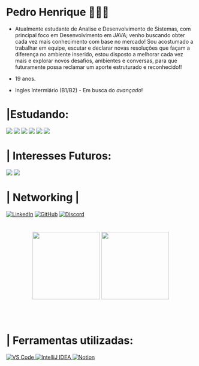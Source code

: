 # Pedro Henrique 🧑🧑‍💻
 
- Atualmente estudante de Analise e Desenvolvimento de Sistemas, com principal foco em Desenvolvimento em JAVA; venho buscando obter cada vez mais conhecimento com base no mercado! Sou acostumado a trabalhar em equipe, escutar e declarar novas resoluções que façam a diferença no ambiente inserido, estou disposto a melhorar cada vez mais e explorar novos desafios, ambientes e conversas, para que futuramente possa reclamar um aporte estruturado e reconhecido!! 

- 19 anos.
- Ingles Intermiário (B1/B2) - Em busca do *avançado*!

#  |Estudando: 

 <img src="https://img.shields.io/badge/Spring_Boot-6DB33F?style=for-the-badge&logo=spring-boot&logoColor=white" />
 <img src="https://img.shields.io/badge/SQL-4479A1?style=for-the-badge&logo=postgresql&logoColor=white" />
 <img src="https://img.shields.io/badge/AWS-232F3E?style=for-the-badge&logo=amazon-aws&logoColor=white" />
<img src="https://img.shields.io/badge/Java-ED8B00?style=for-the-badge&logo=java&logoColor=white" />
<img src="https://img.shields.io/badge/MongoDB-47A248?style=for-the-badge&logo=mongodb&logoColor=white" />
<img src="https://img.shields.io/badge/Git-F05032?style=for-the-badge&logo=git&logoColor=white" />
 
#

# | Interesses Futuros: 
<img src="https://img.shields.io/badge/Angular-DD0031?style=for-the-badge&logo=angular&logoColor=white" /> <img src="https://img.shields.io/badge/Go-00ADD8?style=for-the-badge&logo=go&logoColor=white" /> 

# | Networking |


[![LinkedIn](https://img.shields.io/badge/LinkedIn-0077B5?style=for-the-badge&logo=linkedin&logoColor=white)](https://www.linkedin.com/in/pedrojvdv/) 
[![GitHub](https://img.shields.io/badge/GitHub-181717?style=for-the-badge&logo=github&logoColor=white)](https://github.com/PedroJVDV) 
[![Discord](https://img.shields.io/badge/Discord-5865F2?style=for-the-badge&logo=discord&logoColor=white)](https://discord.gg/gbRZpDvfmm)

#

<div align="center">
  <img height="180em" src="https://github-readme-stats.vercel.app/api?username=PedroJVDV&show_icons=true&theme=dark&include_all_commits=true&count_private=true"/>
  <img height="180em" src="https://github-readme-streak-stats.herokuapp.com/?user=PedroJVDV&theme=black-ice&hide_border=true"/>
</div>
<br>
<br>
<br>

# | Ferramentas utilizadas:

<a href="https://code.visualstudio.com/download" target="_blank">
  <img src="https://img.shields.io/badge/VS_Code-007ACC?style=for-the-badge&logo=visual-studio-code&logoColor=white" alt="VS Code"/>
</a>
<a href="https://www.jetbrains.com/idea/download/" target="_blank">
  <img src="https://img.shields.io/badge/IntelliJ_IDEA-000000?style=for-the-badge&logo=intellij-idea&logoColor=white" alt="IntelliJ IDEA"/>
</a>
<a href="https://www.notion.so/desktop" target="_blank">
  <img src="https://img.shields.io/badge/Notion-000000?style=for-the-badge&logo=notion&logoColor=white" alt="Notion"/>
</a>



